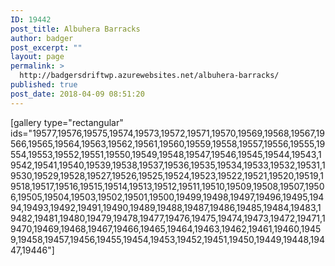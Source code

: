 ```yaml
---
ID: 19442
post_title: Albuhera Barracks
author: badger
post_excerpt: ""
layout: page
permalink: >
  http://badgersdriftwp.azurewebsites.net/albuhera-barracks/
published: true
post_date: 2018-04-09 08:51:20
---
```

[gallery type="rectangular" ids="19577,19576,19575,19574,19573,19572,19571,19570,19569,19568,19567,19566,19565,19564,19563,19562,19561,19560,19559,19558,19557,19556,19555,19554,19553,19552,19551,19550,19549,19548,19547,19546,19545,19544,19543,19542,19541,19540,19539,19538,19537,19536,19535,19534,19533,19532,19531,19530,19529,19528,19527,19526,19525,19524,19523,19522,19521,19520,19519,19518,19517,19516,19515,19514,19513,19512,19511,19510,19509,19508,19507,19506,19505,19504,19503,19502,19501,19500,19499,19498,19497,19496,19495,19494,19493,19492,19491,19490,19489,19488,19487,19486,19485,19484,19483,19482,19481,19480,19479,19478,19477,19476,19475,19474,19473,19472,19471,19470,19469,19468,19467,19466,19465,19464,19463,19462,19461,19460,19459,19458,19457,19456,19455,19454,19453,19452,19451,19450,19449,19448,19447,19446"]